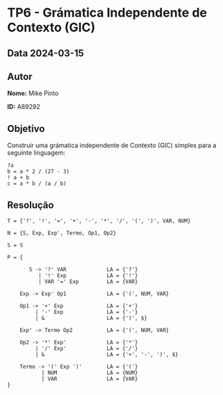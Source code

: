 # TP6 - Grámatica Independente de Contexto (GIC)

## Data 2024-03-15

## Autor

**Nome:** Mike Pinto

**ID:** A89292

## Objetivo

Construir uma grámatica independente de Contexto (GIC) simples para a seguinte linguagem:

```
?a
b = a * 2 / (27 - 3)
! a + b
c = a * b / (a / b)
```

## Resolução

```
T = {'?', '!', '=', '+', '-', '*', '/', '(', ')', VAR, NUM}

N = {S, Exp, Exp', Termo, Op1, Op2}

S = S

P = {

       S -> '?' VAR             LA = {'?'}
          | '!' Exp             LA = {'!'}
          | VAR '=' Exp         LA = {VAR}

    Exp -> Exp' Op1             LA = {'(', NUM, VAR}

    Op1 -> '+' Exp              LA = {'+'}
         | '-' Exp              LA = {'-'}
         | &                    LA = {')', $}

    Exp' -> Termo Op2           LA = {'(', NUM, VAR}

    Op2 -> '*' Exp'             LA = {'*'}
         | '/' Exp'             LA = {'/'}
         | &                    LA = {'+', '-', ')', $}

    Termo -> '(' Exp ')'        LA = {'('}
           | NUM                LA = {NUM}
           | VAR                LA = {VAR}
}
```